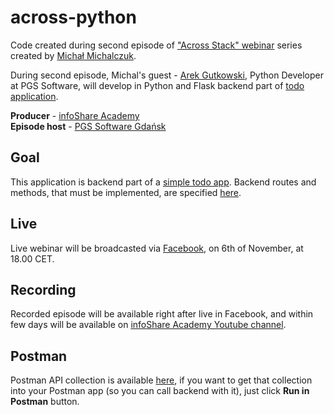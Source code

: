 # across-python

Code created during second episode of ["Across Stack" webinar](https://www.facebook.com/events/1944578742303204/) series
created by [Michał Michalczuk](https://michalczukm.xyz/).

During second episode, Michal's guest - [Arek Gutkowski](https://www.linkedin.com/in/arkadiuszgutkowski/), 
Python Developer at PGS Software, will develop in Python and Flask backend part of 
[todo application](https://github.com/michalczukm/across-stack-todo-front-example-app).

**Producer** - [infoShare Academy](https://infoshareacademy.com/)  
**Episode host** - [PGS Software Gdańsk](https://www.pgs-soft.com/)

## Goal
This application is backend part of 
a [simple todo app](https://github.com/michalczukm/across-stack-todo-front-example-app).
Backend routes and methods, that must be implemented, 
are specified [here](https://michalczukmpresentstodoapi.docs.apiary.io/).

## Live

Live webinar will be broadcasted via [Facebook](https://www.facebook.com/events/1944578742303204/), 
on 6th of November, at 18.00 CET.

## Recording

Recorded episode will be available right after live in Facebook, and within few days will be available 
on [infoShare Academy Youtube channel](https://www.youtube.com/channel/UC5wCWXYVEXlQ8Fay9UcF7bw).
 
 ## Postman
 Postman API collection is available [here](https://documenter.getpostman.com/view/3092253/RzZ6L1jd),
  if you want to get that collection into your Postman app (so you can call backend with it),
  just click **Run in Postman** button.